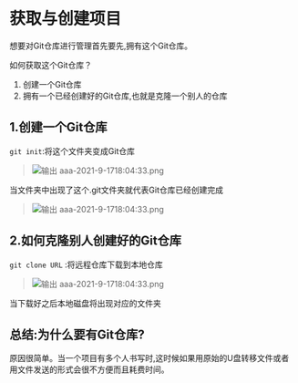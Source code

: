# 获取与创建项目

想要对Git仓库进行管理首先要先,拥有这个Git仓库。

如何获取这个Git仓库？

1. 创建一个Git仓库
2. 拥有一个已经创建好的Git仓库,也就是克隆一个别人的仓库

## 1.创建一个Git仓库

`git init`:将这个文件夹变成Git仓库

> ![ 输出 aaa-2021-9-1718:04:33.png](https://gitee.com/lianzengqian/picture/raw/master/%20%E6%A0%BC%E5%BC%8F%201720337338010-2024-7-715:28:58.png%20/%20%E8%BE%93%E5%87%BA%20aaa-2021-9-1718:04:33.png)

当文件夹中出现了这个.git文件夹就代表Git仓库已经创建完成

> ![ 输出 aaa-2021-9-1718:04:33.png](https://gitee.com/lianzengqian/picture/raw/master/%20%E6%A0%BC%E5%BC%8F%201720337535783-2024-7-715:32:15.png%20/%20%E8%BE%93%E5%87%BA%20aaa-2021-9-1718:04:33.png)

## 2.如何克隆别人创建好的Git仓库

`git clone URL` :将远程仓库下载到本地仓库

> ![ 输出 aaa-2021-9-1718:04:33.png](https://gitee.com/lianzengqian/picture/raw/master/%20%E6%A0%BC%E5%BC%8F%201720337678804-2024-7-715:34:38.png%20/%20%E8%BE%93%E5%87%BA%20aaa-2021-9-1718:04:33.png)

当下载好之后本地磁盘将出现对应的文件夹

## 总结:为什么要有Git仓库?

原因很简单。当一个项目有多个人书写时,这时候如果用原始的U盘转移文件或者用文件发送的形式会很不方便而且耗费时间。